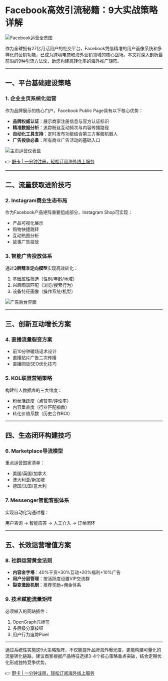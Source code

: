 # Facebook高效引流秘籍：9大实战策略详解

![Facebook运营全景图](https://bbtdd.com/wp-content/uploads/img/14129264030514.webp)

作为全球拥有27亿月活用户的社交平台，Facebook凭借精准的用户画像系统和多样化的营销功能，已成为跨境电商和海外营销领域的核心战场。本文将深入剖析最前沿的9种引流方法论，助您构建高转化率的海外推广矩阵。

---

## 一、平台基础建设策略

### 1. 企业主页系统化运营
作为品牌展示的核心门户，Facebook Public Page具有以下核心优势：
- **品牌权威认证**：展示商家注册信息与官方认证标识
- **精准数据分析**：追踪粉丝互动频次与内容传播路径
- **自动化工具支持**：定时发布功能结合第三方客服机器人
- **广告投放必备**：所有商业广告活动的基础入口

![主页运营仪表盘](https://bbtdd.com/wp-content/uploads/img/251629793.webp)

👉 [野卡 | 一分钟注册，轻松订阅海外线上服务](https://bbtdd.com/yeka)

---

## 二、流量获取进阶技巧

### 2. Instagram商业生态布局
作为Facebook产品矩阵重要组成部分，Instagram Shop可实现：
- 产品可视化展示
- 购物快捷跳转
- 互动热图分析
- 故事广告投放

### 3. 智能广告投放体系
通过**3层精准定向模型**实现高效转化：
1. 基础属性筛选（性别/年龄/地域）
2. 兴趣图谱匹配（浏览/搜索行为）
3. 设备特征画像（操作系统/机型）

![广告后台界面](https://bbtdd.com/wp-content/uploads/img/1275287135972.webp)

---

## 三、创新互动增长方案

### 4. 直播流量裂变方案
- 前10分钟暖场话术设计
- 直播贴片广告二次传播
- 直播回放SEO优化技巧

### 5. KOL联盟营销策略
构建红人数据库的三大维度：
- 粉丝活跃度（点赞率/评论率）
- 内容垂直度（行业匹配指数） 
- 转化价值系数（历史合作ROI）

---

## 四、生态闭环构建技巧

### 6. Marketplace导流模型
重点运营国家清单：
- 美国/英国/加拿大
- 澳大利亚/新加坡
- 德国/法国/意大利

### 7. Messenger智能客服体系
实现自动化沟通过程：

用户咨询 → 智能应答 → 人工介入 → 订单闭环


---

## 五、长效运营增值方案

### 8. 社群运营黄金法则
- **内容金字塔**：40%干货+30%互动+20%福利+10%广告
- **用户分层管理**：按活跃度设置VIP交流群
- **裂变激励机制**：推荐奖励+佣金体系

### 9. 技术赋能流量矩阵
必须植入的网站插件：
1. OpenGraph元标签
2. 多层级分享按钮
3. 用户行为追踪Pixel

---

通过系统性实施这9大策略矩阵，不仅能提升品牌海外曝光度，更能构建可量化的流量转化链路。建议商家根据产品特征选择3-4个核心策略重点突破，结合定期优化形成独特竞争优势。

👉 [野卡 | 一分钟注册，轻松订阅海外线上服务](https://bbtdd.com/yeka)